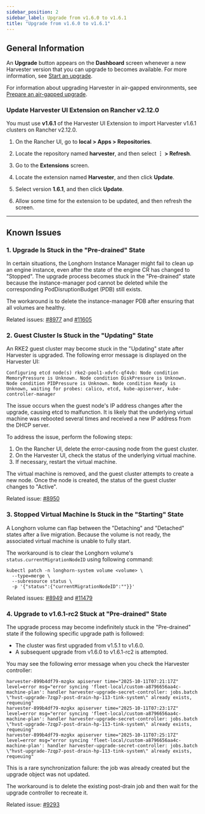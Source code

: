 ```yaml
---
sidebar_position: 2
sidebar_label: Upgrade from v1.6.0 to v1.6.1
title: "Upgrade from v1.6.0 to v1.6.1"
---
```


<head>
  <link rel="canonical" href="https://docs.harvesterhci.io/v1.6/upgrade/v1-6-0-to-v1-6-1"/>
</head>

## General Information

An **Upgrade** button appears on the **Dashboard** screen whenever a new Harvester version that you can upgrade to becomes available. For more information, see [Start an upgrade](./automatic.md#start-an-upgrade).

For information about upgrading Harvester in air-gapped environments, see [Prepare an air-gapped upgrade](./automatic.md#prepare-an-air-gapped-upgrade).

### Update Harvester UI Extension on Rancher v2.12.0

You must use **v1.6.1** of the Harvester UI Extension to import Harvester v1.6.1 clusters on Rancher v2.12.0.

1. On the Rancher UI, go to **local > Apps > Repositories**.

1. Locate the repository named **harvester**, and then select **⋮ > Refresh**.

1. Go to the **Extensions** screen.

1. Locate the extension named **Harvester**, and then click **Update**.

1. Select version **1.6.1**, and then click **Update**.

1. Allow some time for the extension to be updated, and then refresh the screen.

---

## Known Issues

### 1. Upgrade Is Stuck in the "Pre-drained" State

In certain situations, the Longhorn Instance Manager might fail to clean up an engine instance, even after the state of the engine CR has changed to "Stopped". The upgrade process becomes stuck in the "Pre-drained" state because the instance-manager pod cannot be deleted while the corresponding PodDisruptionBudget (PDB) still exists.

The workaround is to delete the instance-manager PDB after ensuring that all volumes are healthy.

Related issues: [#8977](https://github.com/harvester/harvester/issues/8977) and [#11605](https://github.com/longhorn/longhorn/issues/11605)

### 2. Guest Cluster Is Stuck in the "Updating" State

An RKE2 guest cluster may become stuck in the "Updating" state after Harvester is upgraded. The following error message is displayed on the Harvester UI:

```
Configuring etcd node(s) rke2-pool1-xdvfc-qf4vb: Node condition MemoryPressure is Unknown. Node condition DiskPressure is Unknown. Node condition PIDPressure is Unknown. Node condition Ready is Unknown, waiting for probes: calico, etcd, kube-apiserver, kube-controller-manager
```

The issue occurs when the guest node's IP address changes after the upgrade, causing etcd to malfunction. It is likely that the underlying virtual machine was rebooted several times and received a new IP address from the DHCP server.

To address the issue, perform the following steps:

1. On the Rancher UI, delete the error-causing node from the guest cluster.
1. On the Harvester UI, check the status of the underlying virtual machine.
1. If necessary, restart the virtual machine.

The virtual machine is removed, and the guest cluster attempts to create a new node. Once the node is created, the status of the guest cluster changes to "Active".

Related issue: [#8950](https://github.com/harvester/harvester/issues/8950)

### 3. Stopped Virtual Machine Is Stuck in the "Starting" State

A Longhorn volume can flap between the "Detaching" and "Detached" states after a live migration. Because the volume is not ready, the associated virtual machine is unable to fully start.

The workaround is to clear the Longhorn volume's `status.currentMigrationNodeID` using following command:

```
kubectl patch -n longhorn-system volume <volume> \
  --type=merge \
  --subresource status \
  -p '{"status":{"currentMigrationNodeID":""}}'
```

Related issues: [#8949](https://github.com/harvester/harvester/issues/8949) and [#11479](https://github.com/longhorn/longhorn/issues/11479)

### 4. Upgrade to v1.6.1-rc2 Stuck at "Pre-drained" State

The upgrade process may become indefinitely stuck in the "Pre-drained" state if the following specific upgrade path is followed:

- The cluster was first upgraded from v1.5.1 to v1.6.0.
- A subsequent upgrade from v1.6.0 to v1.6.1-rc2 is attempted.

You may see the following error message when you check the Harvester controller:

```
harvester-899b4df79-mzgkx apiserver time="2025-10-11T07:21:17Z" level=error msg="error syncing 'fleet-local/custom-a8796656aa4c-machine-plan': handler harvester-upgrade-secret-controller: jobs.batch \"hvst-upgrade-7zqp7-post-drain-hp-113-tink-system\" already exists, requeuing"
harvester-899b4df79-mzgkx apiserver time="2025-10-11T07:23:17Z" level=error msg="error syncing 'fleet-local/custom-a8796656aa4c-machine-plan': handler harvester-upgrade-secret-controller: jobs.batch \"hvst-upgrade-7zqp7-post-drain-hp-113-tink-system\" already exists, requeuing"
harvester-899b4df79-mzgkx apiserver time="2025-10-11T07:25:17Z" level=error msg="error syncing 'fleet-local/custom-a8796656aa4c-machine-plan': handler harvester-upgrade-secret-controller: jobs.batch \"hvst-upgrade-7zqp7-post-drain-hp-113-tink-system\" already exists, requeuing"
```

This is a rare synchronization failure: the job was already created but the upgrade object was not updated.

The workaround is to delete the existing post-drain job and then wait for the upgrade controller to recreate it.

Related issue: [#9293](https://github.com/harvester/harvester/issues/9293)
